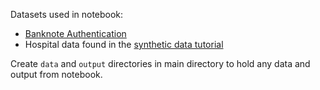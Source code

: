 Datasets used in notebook: 

- [Banknote Authentication](https://archive.ics.uci.edu/ml/datasets/banknote+authentication)
- Hospital data found in the [synthetic data tutorial](https://github.com/theodi/synthetic-data-tutorial)

Create `data` and `output` directories in main directory to hold any data and output from notebook. 